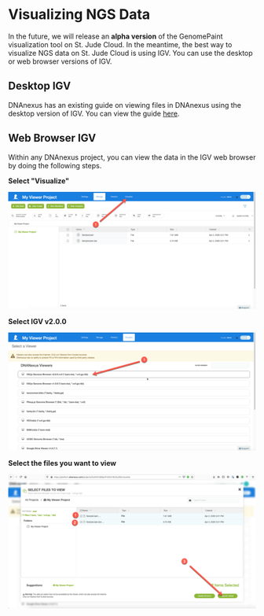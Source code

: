 # Visualizing NGS Data

In the future, we will release an **alpha version** of the GenomePaint visualization tool on St. Jude Cloud. In the meantime, the best way to visualize NGS data on St. Jude Cloud is using IGV. You can use the desktop or web browser versions of IGV.

## Desktop IGV

DNAnexus has an existing guide on viewing files in DNAnexus using the desktop version of IGV. You can view the guide [here](https://documentation.dnanexus.com/science/using-igv-with-dnanexus).

## Web Browser IGV

Within any DNAnexus project, you can view the data in the IGV web browser by doing the following steps.

**Select "Visualize"**

![](../../../images/guides/genomics-platform/analyzing-data/visualizer-igv-1.png)

**Select IGV v2.0.0**

![](../../../images/guides/genomics-platform/analyzing-data/visualizer-igv-2.png)

**Select the files you want to view**

![](../../../images/guides/genomics-platform/analyzing-data/visualizer-igv-3.png)

